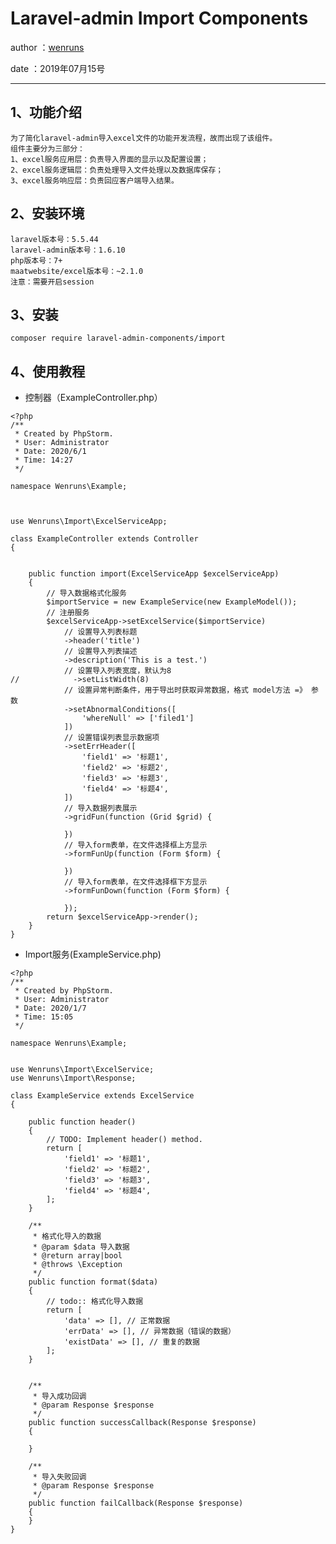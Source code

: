 Laravel-admin Import Components
=============================================
author ：[wenruns](https://github.com/wenruns/laravel-admin-import)

date ：2019年07月15号

____________________

1、功能介绍
----------------------------------------------

    为了简化laravel-admin导入excel文件的功能开发流程，故而出现了该组件。
    组件主要分为三部分：
    1、excel服务应用层：负责导入界面的显示以及配置设置；
    2、excel服务逻辑层：负责处理导入文件处理以及数据库保存；
    3、excel服务响应层：负责回应客户端导入结果。
    
2、安装环境
----------------------------------------------
    laravel版本号：5.5.44
    laravel-admin版本号：1.6.10
    php版本号：7+
    maatwebsite/excel版本号：~2.1.0
    注意：需要开启session

3、安装
----------------------------------------------
```angular2
composer require laravel-admin-components/import
```
4、使用教程
----------------------------------------------
- 控制器（ExampleController.php）
```
<?php
/**
 * Created by PhpStorm.
 * User: Administrator
 * Date: 2020/6/1
 * Time: 14:27
 */

namespace Wenruns\Example;



use Wenruns\Import\ExcelServiceApp;

class ExampleController extends Controller
{


    public function import(ExcelServiceApp $excelServiceApp)
    {
        // 导入数据格式化服务
        $importService = new ExampleService(new ExampleModel());
        // 注册服务
        $excelServiceApp->setExcelService($importService)
            // 设置导入列表标题
            ->header('title')
            // 设置导入列表描述
            ->description('This is a test.')
            // 设置导入列表宽度，默认为8
//            ->setListWidth(8)
            // 设置异常判断条件，用于导出时获取异常数据，格式 model方法 =》 参数
            ->setAbnormalConditions([
                'whereNull' => ['filed1']
            ])
            // 设置错误列表显示数据项
            ->setErrHeader([
                'field1' => '标题1',
                'field2' => '标题2',
                'field3' => '标题3',
                'field4' => '标题4',
            ])
            // 导入数据列表展示
            ->gridFun(function (Grid $grid) {

            })
            // 导入form表单，在文件选择框上方显示
            ->formFunUp(function (Form $form) {

            })
            // 导入form表单，在文件选择框下方显示
            ->formFunDown(function (Form $form) {

            });
        return $excelServiceApp->render();
    }
}
```

- Import服务(ExampleService.php)
```
<?php
/**
 * Created by PhpStorm.
 * User: Administrator
 * Date: 2020/1/7
 * Time: 15:05
 */

namespace Wenruns\Example;


use Wenruns\Import\ExcelService;
use Wenruns\Import\Response;

class ExampleService extends ExcelService
{

    public function header()
    {
        // TODO: Implement header() method.
        return [
            'field1' => '标题1',
            'field2' => '标题2',
            'field3' => '标题3',
            'field4' => '标题4',
        ];
    }

    /**
     * 格式化导入的数据
     * @param $data 导入数据
     * @return array|bool
     * @throws \Exception
     */
    public function format($data)
    {
        // todo:: 格式化导入数据
        return [
            'data' => [], // 正常数据
            'errData' => [], // 异常数据（错误的数据）
            'existData' => [], // 重复的数据
        ];
    }


    /**
     * 导入成功回调
     * @param Response $response
     */
    public function successCallback(Response $response)
    {

    }

    /**
     * 导入失败回调
     * @param Response $response
     */
    public function failCallback(Response $response)
    {
    }
}
```
